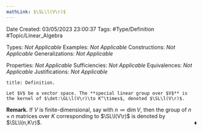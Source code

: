 ```yaml
---
mathLink: $\SL\l(V\r)$
---
```


<div class="topSpace"></div>

Date Created: 03/05/2023 23:00:37
Tags: #Type/Definition #Topic/Linear_Algebra

Types: _Not Applicable_
Examples: _Not Applicable_
Constructions: _Not Applicable_
Generalizations: _Not Applicable_

Properties: _Not Applicable_
Sufficiencies: _Not Applicable_
Equivalences: _Not Applicable_
Justifications: _Not Applicable_

``` ad-Definition
title: Definition.

Let $V$ be a vector space. The **special linear group over $V$** is the kernel of $\det:\GL\l(V\r)\to K^\times$, denoted $\SL\l(V\r)$.

```

<b>Remark.</b> If $V$ is finite-dimensional, say with $n\coloneqq\dim V$, then the group of $n\times n$ matrices over $K$ corresponding to $\SL\l(V\r)$ is denoted by $\SL\l(n,K\r)$.<span style="float:right;">$\blacklozenge$</span>
